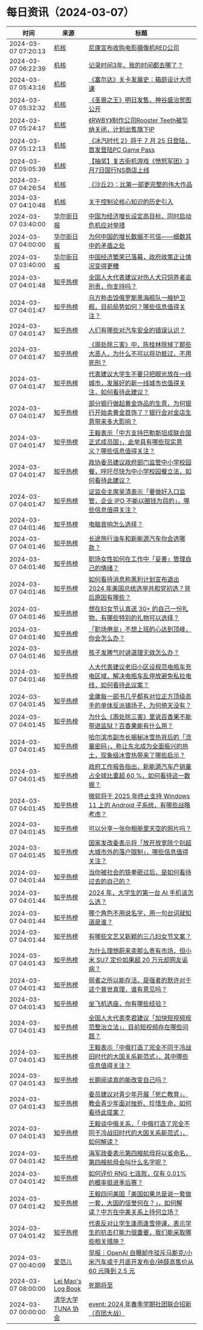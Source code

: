 ﻿# 每日资讯（2024-03-07）

|时间|来源|标题|
|---|---|---|
|2024-03-07 07:20:13|[机核](https://www.gcores.com/rss)|[尼康宣布收购电影摄像机RED公司](https://www.gcores.com/articles/178588)|
|2024-03-07 06:22:39|[机核](https://www.gcores.com/rss)|[记录时间3年，我的时间都去哪了？](https://www.gcores.com/videos/178578)|
|2024-03-07 05:43:16|[机核](https://www.gcores.com/rss)|[《塞尔达》关卡发展史：箱庭设计大师课](https://www.gcores.com/articles/178385)|
|2024-03-07 05:32:32|[机核](https://www.gcores.com/rss)|[《圣兽之王》明日发售，神谷盛治贺图公开](https://www.gcores.com/articles/178587)|
|2024-03-07 05:24:17|[机核](https://www.gcores.com/rss)|[《RWBY》制作公司Rooster Teeth被华纳关闭，计划出售旗下IP](https://www.gcores.com/articles/178584)|
|2024-03-07 05:12:13|[机核](https://www.gcores.com/rss)|[《冰汽时代 2》将于 7 月 25 日登陆，首发登陆PC Game Pass](https://www.gcores.com/articles/178582)|
|2024-03-07 05:05:39|[机核](https://www.gcores.com/rss)|[【抽奖】复古街机游戏《愤怒军团》3月7日国行NS商店上线](https://www.gcores.com/articles/178580)|
|2024-03-07 04:26:54|[机核](https://www.gcores.com/rss)|[《沙丘2》：比第一部更完整的伟大作品](https://www.gcores.com/articles/178576)|
|2024-03-07 04:10:48|[机核](https://www.gcores.com/rss)|[关于控制论核心知识的历史引入](https://www.gcores.com/articles/178577)|
|2024-03-07 03:40:00|[华尔街日报](https://cn.wsj.com/zh-hans/rss)|[中国为经济增长设定高目标，同时启动危机应对举措](https://cn.wsj.com/articles/%E4%B8%AD%E5%9B%BD%E5%B0%862024%E5%B9%B4gdp%E5%A2%9E%E9%95%BF%E7%9B%AE%E6%A0%87%E5%AE%9A%E4%B8%BA5-%E5%B7%A6%E5%8F%B3-%E4%B8%8E2023%E5%B9%B4%E6%8C%81%E5%B9%B3-4bc12be3)|
|2024-03-07 04:00:00|[华尔街日报](https://cn.wsj.com/zh-hans/rss)|[为何中国的增长数据不可信——细数其中的矛盾之处](https://cn.wsj.com/articles/%E4%B8%AD%E5%9B%BD%E7%9A%84%E5%A2%9E%E9%95%BF%E6%95%B0%E6%8D%AE%E4%B8%BA%E4%BD%95%E4%B8%8D%E5%8F%AF%E4%BF%A1-bbebf3bd)|
|2024-03-07 03:40:00|[华尔街日报](https://cn.wsj.com/zh-hans/rss)|[中国经济繁荣已落幕，政府政策正让情况变得更糟](https://cn.wsj.com/articles/%E4%B8%AD%E5%9B%BD%E7%BB%8F%E6%B5%8E%E7%B9%81%E8%8D%A3%E5%B7%B2%E8%90%BD%E5%B9%95-%E6%94%BF%E5%BA%9C%E6%94%BF%E7%AD%96%E6%AD%A3%E8%AE%A9%E6%83%85%E5%86%B5%E5%8F%98%E5%BE%97%E6%9B%B4%E7%B3%9F-1839e535)|
|2024-03-07 04:01:48|[知乎热榜](https://rss.mifaw.com/articles/5c8bb11a3c41f61efd36683e/5c919d543882afa09dff3fa3)|[全国人大代表建议对伤人犬只饲养者追刑责，你支持吗？](https://www.zhihu.com/question/647280195)|
|2024-03-07 04:01:47|[知乎热榜](https://rss.mifaw.com/articles/5c8bb11a3c41f61efd36683e/5c919d543882afa09dff3fa3)|[乌方称击毁俄罗斯黑海舰队一艘护卫舰，目前局势如何？哪些信息值得关注？](https://www.zhihu.com/question/647294148)|
|2024-03-07 04:01:47|[知乎热榜](https://rss.mifaw.com/articles/5c8bb11a3c41f61efd36683e/5c919d543882afa09dff3fa3)|[人们有哪些对汽车安全的错误认识？](https://www.zhihu.com/question/604400699)|
|2024-03-07 04:01:47|[知乎热榜](https://rss.mifaw.com/articles/5c8bb11a3c41f61efd36683e/5c919d543882afa09dff3fa3)|[《周处除三害》中，陈桂林除掉了那些大恶人，为什么不可以将功抵过，不用死刑？](https://www.zhihu.com/question/647078153)|
|2024-03-07 04:01:47|[知乎热榜](https://rss.mifaw.com/articles/5c8bb11a3c41f61efd36683e/5c919d543882afa09dff3fa3)|[代表建议大学生不要只把眼光放在一线城市，发展好的新一线城市也值得关注，如何看待此建议？](https://www.zhihu.com/question/647177954)|
|2024-03-07 04:01:47|[知乎热榜](https://rss.mifaw.com/articles/5c8bb11a3c41f61efd36683e/5c919d543882afa09dff3fa3)|[部分银行做起黄金饰品的生意，为何银行开始卖黄金首饰了？银行会对金店生意带来多大影响？](https://www.zhihu.com/question/647330801)|
|2024-03-07 04:01:47|[知乎热榜](https://rss.mifaw.com/articles/5c8bb11a3c41f61efd36683e/5c919d543882afa09dff3fa3)|[王毅表示「中方支持巴勒斯坦成联合国正式成员国」，此举具有哪些现实意义？哪些信息值得关注？](https://www.zhihu.com/question/647430537)|
|2024-03-07 04:01:47|[知乎热榜](https://rss.mifaw.com/articles/5c8bb11a3c41f61efd36683e/5c919d543882afa09dff3fa3)|[政协委员建议政府部门监管中小学校园餐，呼吁尽快为中小学校园餐立法，如何看待此建议？](https://www.zhihu.com/question/647291184)|
|2024-03-07 04:01:47|[知乎热榜](https://rss.mifaw.com/articles/5c8bb11a3c41f61efd36683e/5c919d543882afa09dff3fa3)|[证监会主席吴清表示「要做好入口监管，企业 IPO 不能以圈钱为目的」，哪些信息值得关注？](https://www.zhihu.com/question/647334470)|
|2024-03-07 04:01:46|[知乎热榜](https://rss.mifaw.com/articles/5c8bb11a3c41f61efd36683e/5c919d543882afa09dff3fa3)|[电脑音响怎么选择？](https://www.zhihu.com/question/645820549)|
|2024-03-07 04:01:46|[知乎热榜](https://rss.mifaw.com/articles/5c8bb11a3c41f61efd36683e/5c919d543882afa09dff3fa3)|[长途旅行油车和新能源汽车你会选哪款？](https://www.zhihu.com/question/646652594)|
|2024-03-07 04:01:46|[知乎热榜](https://rss.mifaw.com/articles/5c8bb11a3c41f61efd36683e/5c919d543882afa09dff3fa3)|[职场女性如何在工作中「妥善」管理自己的情绪？](https://www.zhihu.com/question/645935265)|
|2024-03-07 04:01:46|[知乎热榜](https://rss.mifaw.com/articles/5c8bb11a3c41f61efd36683e/5c919d543882afa09dff3fa3)|[如何看待消息称黑利计划宣布退出 2024 年美国总统选举共和党初选？背后原因有哪些？](https://www.zhihu.com/question/647367276)|
|2024-03-07 04:01:46|[知乎热榜](https://rss.mifaw.com/articles/5c8bb11a3c41f61efd36683e/5c919d543882afa09dff3fa3)|[想在妇女节认真送 30+ 的自己一份礼物，有哪些特别的礼物可以选择？](https://www.zhihu.com/question/645561882)|
|2024-03-07 04:01:46|[知乎热榜](https://rss.mifaw.com/articles/5c8bb11a3c41f61efd36683e/5c919d543882afa09dff3fa3)|[「职场倦怠」不想上班的心达到顶峰，你会怎么办？](https://www.zhihu.com/question/646595513)|
|2024-03-07 04:01:46|[知乎热榜](https://rss.mifaw.com/articles/5c8bb11a3c41f61efd36683e/5c919d543882afa09dff3fa3)|[孩子发脾气时讲道理无效怎么办？](https://www.zhihu.com/question/646440048)|
|2024-03-07 04:01:46|[知乎热榜](https://rss.mifaw.com/articles/5c8bb11a3c41f61efd36683e/5c919d543882afa09dff3fa3)|[人大代表建议老旧小区设规范电瓶车充电区域，解决电瓶车乱停放避免私拉电线，如何看待此议案？](https://www.zhihu.com/question/647343585)|
|2024-03-07 04:01:45|[知乎热榜](https://rss.mifaw.com/articles/5c8bb11a3c41f61efd36683e/5c919d543882afa09dff3fa3)|[金庸每一部书几乎都有对位正方顶级高手的单体反派镇场子，为何倚天没有？](https://www.zhihu.com/question/640568825)|
|2024-03-07 04:01:45|[知乎热榜](https://rss.mifaw.com/articles/5c8bb11a3c41f61efd36683e/5c919d543882afa09dff3fa3)|[为什么《周处除三害》里说百香果不能带进监狱？百香果能有什么用？](https://www.zhihu.com/question/646778449)|
|2024-03-07 04:01:45|[知乎热榜](https://rss.mifaw.com/articles/5c8bb11a3c41f61efd36683e/5c919d543882afa09dff3fa3)|[哈尔滨市副市长揭秘冰雪热背后的「流量密码」，称让东北成为全面振兴的热土，现象级冰雪热带来了哪些启示？](https://www.zhihu.com/question/647421749)|
|2024-03-07 04:01:45|[知乎热榜](https://rss.mifaw.com/articles/5c8bb11a3c41f61efd36683e/5c919d543882afa09dff3fa3)|[政府工作报告指出，新能源汽车产销量占全球比重超 60 %，如何看待这一数据？](https://www.zhihu.com/question/647107570)|
|2024-03-07 04:01:45|[知乎热榜](https://rss.mifaw.com/articles/5c8bb11a3c41f61efd36683e/5c919d543882afa09dff3fa3)|[微软将于 2025 年终止支持 Windows 11 上的 Android 子系统，有哪些战略考虑？](https://www.zhihu.com/question/647289775)|
|2024-03-07 04:01:45|[知乎热榜](https://rss.mifaw.com/articles/5c8bb11a3c41f61efd36683e/5c919d543882afa09dff3fa3)|[可以分享一张你相册里天空的照片吗？](https://www.zhihu.com/question/647127430)|
|2024-03-07 04:01:45|[知乎热榜](https://rss.mifaw.com/articles/5c8bb11a3c41f61efd36683e/5c919d543882afa09dff3fa3)|[国家发改委表示将「放开放宽除个别超大城市外的落户限制」，哪些信息值得关注？](https://www.zhihu.com/question/647340707)|
|2024-03-07 04:01:44|[知乎热榜](https://rss.mifaw.com/articles/5c8bb11a3c41f61efd36683e/5c919d543882afa09dff3fa3)|[当你被社会的铁拳砸过后，是如何看待过去的自己的？](https://www.zhihu.com/question/563463113)|
|2024-03-07 04:01:44|[知乎热榜](https://rss.mifaw.com/articles/5c8bb11a3c41f61efd36683e/5c919d543882afa09dff3fa3)|[2024 年，⼤学⽣的第⼀台 AI ⼿机该怎么选？](https://www.zhihu.com/question/647337083)|
|2024-03-07 04:01:44|[知乎热榜](https://rss.mifaw.com/articles/5c8bb11a3c41f61efd36683e/5c919d543882afa09dff3fa3)|[哪个角色不用说名字，用一句台词就知道是谁？](https://www.zhihu.com/question/645498396)|
|2024-03-07 04:01:44|[知乎热榜](https://rss.mifaw.com/articles/5c8bb11a3c41f61efd36683e/5c919d543882afa09dff3fa3)|[有哪些文艺又新颖的三八妇女节文案？](https://www.zhihu.com/question/377355525)|
|2024-03-07 04:01:43|[知乎热榜](https://rss.mifaw.com/articles/5c8bb11a3c41f61efd36683e/5c919d543882afa09dff3fa3)|[为什么理想蔚来卖那么贵有市场，但小米 SU7 定价如果超 20 万元却网友诟病？](https://www.zhihu.com/question/645343103)|
|2024-03-07 04:01:43|[知乎热榜](https://rss.mifaw.com/articles/5c8bb11a3c41f61efd36683e/5c919d543882afa09dff3fa3)|[弱者之所以能存活，是强者的默许对于这个普世真理，谁有意见吗？](https://www.zhihu.com/question/646682609)|
|2024-03-07 04:01:43|[知乎热榜](https://rss.mifaw.com/articles/5c8bb11a3c41f61efd36683e/5c919d543882afa09dff3fa3)|[坐飞机选座，你有哪些经验？](https://www.zhihu.com/question/647003820)|
|2024-03-07 04:01:43|[知乎热榜](https://rss.mifaw.com/articles/5c8bb11a3c41f61efd36683e/5c919d543882afa09dff3fa3)|[全国人大代表李君建议「加快短视频规范整治立法」，目前短视频存在哪些问题？](https://www.zhihu.com/question/647420242)|
|2024-03-07 04:01:43|[知乎热榜](https://rss.mifaw.com/articles/5c8bb11a3c41f61efd36683e/5c919d543882afa09dff3fa3)|[王毅表示「中俄打造了完全不同于冷战旧时代的大国关系新范式」，其中哪些信息值得关注？](https://www.zhihu.com/question/647429157)|
|2024-03-07 04:01:43|[知乎热榜](https://rss.mifaw.com/articles/5c8bb11a3c41f61efd36683e/5c919d543882afa09dff3fa3)|[长期阅读真的能改变自己吗？](https://www.zhihu.com/question/641916768)|
|2024-03-07 04:01:43|[知乎热榜](https://rss.mifaw.com/articles/5c8bb11a3c41f61efd36683e/5c919d543882afa09dff3fa3)|[委员建议对青少年开展「死亡教育」，教会青少年面对挫折、珍惜生命，如何看待此提案？](https://www.zhihu.com/question/647281140)|
|2024-03-07 04:01:43|[知乎热榜](https://rss.mifaw.com/articles/5c8bb11a3c41f61efd36683e/5c919d543882afa09dff3fa3)|[王毅谈中俄关系，「 中俄打造了完全不同于冷战旧时代的大国关系新范式」，如何解读？](https://www.zhihu.com/question/647428631)|
|2024-03-07 04:01:42|[知乎热榜](https://rss.mifaw.com/articles/5c8bb11a3c41f61efd36683e/5c919d543882afa09dff3fa3)|[海军政委表示第四艘航母将以省命名，第四艘航母会叫什么名字呢？](https://www.zhihu.com/question/647426690)|
|2024-03-07 04:01:42|[知乎热榜](https://rss.mifaw.com/articles/5c8bb11a3c41f61efd36683e/5c919d543882afa09dff3fa3)|[如何评价 RNG 七连败，仅有 0.01% 的概率挺进季后赛？](https://www.zhihu.com/question/647347514)|
|2024-03-07 04:01:42|[知乎热榜](https://rss.mifaw.com/articles/5c8bb11a3c41f61efd36683e/5c919d543882afa09dff3fa3)|[王毅四问美国「美国如果总是说一套做一套，大国的信誉何在？」，如何解读？中方在中美关系上持何立场？](https://www.zhihu.com/question/647430233)|
|2024-03-07 04:01:42|[知乎热榜](https://rss.mifaw.com/articles/5c8bb11a3c41f61efd36683e/5c919d543882afa09dff3fa3)|[代表反对让学生逢雨逢雪停课，表示学生的抗击打能力很重要，我们能采取哪些相关措施？](https://www.zhihu.com/question/647420136)|
|2024-03-07 00:40:09|[爱范儿](https://www.ifanr.com/feed)|[早报｜OpenAI 自曝邮件驳斥马斯克/小米汽车或于月底开发布会/钟薛高售价从 60 元降到 2.5 元](https://www.ifanr.com/1577264?utm_source=rss&utm_medium=rss&utm_campaign=)|
|2024-03-07 08:00:00|[Lei Mao's Log Book](https://leimao.github.io/atom.xml)|[死期将至](https://leimao.github.io/essay/%E6%AD%BB%E6%9C%9F%E5%B0%86%E8%87%B3-Deaths-Game/)|
|2024-03-07 00:00:00|[清华大学 TUNA 协会](https://tuna.moe/feed.xml)|[event: 2024 年春季学期社团联合招新（百团大战）](https://tuna.moe/event/2024/recruitment-spring/)|
